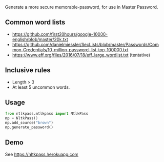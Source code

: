 Generate a more secure memorable-password, for use in Master Password.

## Common word lists

- <https://github.com/first20hours/google-10000-english/blob/master/20k.txt>
- <https://github.com/danielmiessler/SecLists/blob/master/Passwords/Common-Credentials/10-million-password-list-top-100000.txt>
- <https://www.eff.org/files/2016/07/18/eff_large_wordlist.txt> (tentative)

## Inclusive rules

- Length > 3
- At least 5 uncommon words.

## Usage

```python
from ntlkpass.ntlkpass import NtlkPass
np = NltkPass()
np.add_source("brown")
np.generate_password()
```

## Demo

See <https://nltkpass.herokuapp.com>
